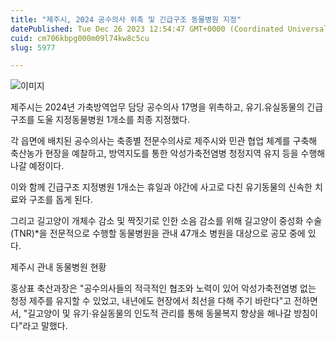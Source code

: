 ```yaml
---
title: "제주시, 2024 공수의사 위촉 및 긴급구조 동물병원 지정"
datePublished: Tue Dec 26 2023 12:54:47 GMT+0000 (Coordinated Universal Time)
cuid: cm706kbpg000m09l74kw8c5cu
slug: 5977

---
```



![이미지](https://cdn.hashnode.com/res/hashnode/image/upload/v1739260110770/f03ac1fb-7a61-40f4-bc4a-835abe61c8fe.jpeg)

제주시는 2024년 가축방역업무 담당 공수의사 17명을 위촉하고, 유기․유실동물의 긴급구조를 도울 지정동물병원 1개소를 최종 지정했다.

각 읍면에 배치된 공수의사는 축종별 전문수의사로 제주시와 민관 협업 체계를 구축해 축산농가 현장을 예찰하고, 방역지도를 통한 악성가축전염병 청정지역 유지 등을 수행해 나갈 예정이다.

이와 함께 긴급구조 지정병원 1개소는 휴일과 야간에 사고로 다친 유기동물의 신속한 치료와 구조를 돕게 된다.

그리고 길고양이 개체수 감소 및 짝짓기로 인한 소음 감소를 위해 길고양이 중성화 수술(TNR)*을 전문적으로 수행할 동물병원을 관내 47개소 병원을 대상으로 공모 중에 있다.

제주시 관내 동물병원 현황

홍상표 축산과장은 "공수의사들의 적극적인 협조와 노력이 있어 악성가축전염병 없는 청정 제주를 유지할 수 있었고, 내년에도 현장에서 최선을 다해 주기 바란다"고 전하면서, "길고양이 및 유기·유실동물의 인도적 관리를 통해 동물복지 향상을 해나갈 방침이다"라고 말했다.